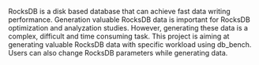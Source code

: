 RocksDB is a disk based database that can achieve fast data writing performance. Generation valuable RocksDB data is important for RocksDB optimization and analyzation studies. However, generating these data is a complex, difficult and time consuming task. This project is aiming at generating valuable RocksDB data with specific workload using db_bench. Users can also change RocksDB parameters while generating data.